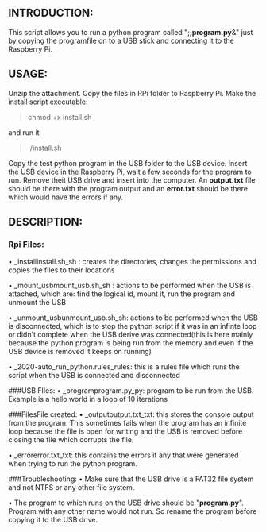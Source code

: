 ##  INTRODUCTION:
This script allows you to run a python program called ";**;program.py**&&quot; just by copying the programfile on to a USB stick and connecting it to the Raspberry Pi.

## USAGE:
Unzip the attachment. Copy the files in RPi folder to Raspberry Pi.
Make the install script executable:
> chmod +x install.sh

and run it
> ./install.sh

Copy the test python program in the USB folder to the USB device. Insert the USB device in the Raspberry Pi, wait a few seconds for the program to run. Remove theit USB drive and insert into the computer. An **output.txt** file should be there with the program output and an **error.txt** should be there which would have the errors if any.

## DESCRIPTION:

### Rpi Files:

•	_installinstall.sh_sh : creates the directories, changes the permissions and copies the files to their locations

•	_mount_usbmount_usb.sh_sh : actions to be performed when the USB is attached, which are: find the logical id, mount it, run the program and unmount the USB

•	_unmount_usbunmount_usb.sh_sh: actions to be performed when the USB is disconnected, which is to stop the python script if it was in an infinte loop or didn't complete when the USB derive was connected(this is here mainly because the python program is being run from the memory and even if the USB device is removed it keeps on running)

•	_2020-auto_run_python.rules_rules: this is a rules file which runs the script when the USB is connected and disconnected

###USB FIles:
•	_programprogram.py_py: program to be run from the USB. Example is a hello world in a loop of 10 iterations

###FilesFile created:
•	_outputoutput.txt_txt: this stores the console output from the program. This sometimes fails when the program has an infinite loop because the file is open for writing and the USB is removed before closing the file which corrupts the file. 

•	_errorerror.txt_txt: this contains the errors if any that were generated when trying to run the python program.

###Troubleshooting:
•	Make sure that the USB drive is a FAT32 file system and not NTFS or any other file system.

• 	The program to which runs on the USB drive should be "**program.py**". Program with any other name would not run. So rename the program before copying it to the USB drive.